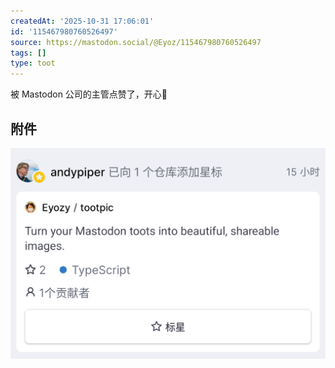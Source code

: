 ```yaml
---
createdAt: '2025-10-31 17:06:01'
id: '115467980760526497'
source: https://mastodon.social/@Eyoz/115467980760526497
tags: []
type: toot
---
```


被 Mastodon 公司的主管点赞了，开心🥳
## 附件
![Image](../media/115467960309471600-b91c169dc11ccff1.png)
